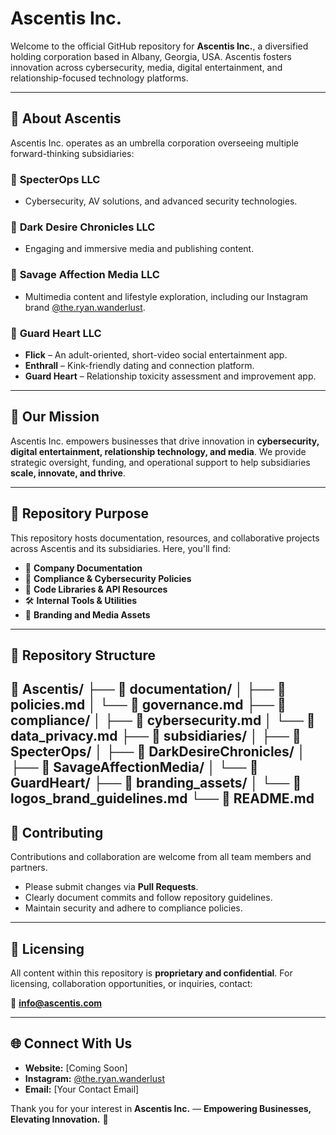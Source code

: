 # Ascentis Inc.

Welcome to the official GitHub repository for **Ascentis Inc.**, a diversified holding corporation based in Albany, Georgia, USA. Ascentis fosters innovation across cybersecurity, media, digital entertainment, and relationship-focused technology platforms.

---

## 🚀 About Ascentis

Ascentis Inc. operates as an umbrella corporation overseeing multiple forward-thinking subsidiaries:

### 🔹 **SpecterOps LLC**
- Cybersecurity, AV solutions, and advanced security technologies.

### 🔹 **Dark Desire Chronicles LLC**
- Engaging and immersive media and publishing content.

### 🔹 **Savage Affection Media LLC**
- Multimedia content and lifestyle exploration, including our Instagram brand [@the.ryan.wanderlust](https://www.instagram.com/the.ryan.wanderlust).

### 🔹 **Guard Heart LLC**
- **Flick** – An adult-oriented, short-video social entertainment app.  
- **Enthrall** – Kink-friendly dating and connection platform.  
- **Guard Heart** – Relationship toxicity assessment and improvement app.  

---

## 🎯 Our Mission 

Ascentis Inc. empowers businesses that drive innovation in **cybersecurity, digital entertainment, relationship technology, and media**. We provide strategic oversight, funding, and operational support to help subsidiaries **scale, innovate, and thrive**.

---

## 📂 Repository Purpose  

This repository hosts documentation, resources, and collaborative projects across Ascentis and its subsidiaries. Here, you'll find:

- 📜 **Company Documentation**  
- 🔐 **Compliance & Cybersecurity Policies**  
- 📡 **Code Libraries & API Resources**  
- 🛠 **Internal Tools & Utilities**  
- 🎨 **Branding and Media Assets**  

---

## 📁 Repository Structure  
📌 Ascentis/
├── 📂 documentation/
│   ├── 📑 policies.md
│   └── 📑 governance.md
├── 📂 compliance/
│   ├── 📑 cybersecurity.md
│   └── 📑 data_privacy.md
├── 📂 subsidiaries/
│   ├── 📂 SpecterOps/
│   ├── 📂 DarkDesireChronicles/
│   ├── 📂 SavageAffectionMedia/
│   └── 📂 GuardHeart/
├── 📂 branding_assets/
│   └── 📑 logos_brand_guidelines.md
└── 📑 README.md
---

## 🤝 Contributing  

Contributions and collaboration are welcome from all team members and partners.

- Please submit changes via **Pull Requests**.
- Clearly document commits and follow repository guidelines.
- Maintain security and adhere to compliance policies.

---

## 📄 Licensing  

All content within this repository is **proprietary and confidential**. For licensing, collaboration opportunities, or inquiries, contact:

📧 **info@ascentis.com**  

---

## 🌐 Connect With Us  

- **Website:** [Coming Soon]  
- **Instagram:** [@the.ryan.wanderlust](https://instagram.com/the.ryan.wanderlust)  
- **Email:** [Your Contact Email]  

Thank you for your interest in **Ascentis Inc.** — **Empowering Businesses, Elevating Innovation.** 🚀

